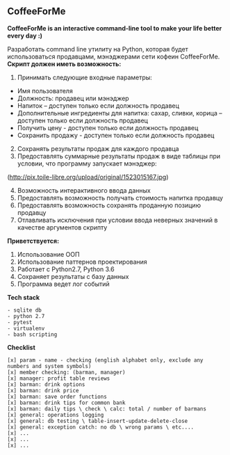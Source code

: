 ## CoffeeForMe
**CoffeeForMe is an interactive command-line tool to make your life better every day :)**

Разработать command line утилиту на Python, которая будет использоваться продавцами, мэнэджерами сети кофеин CoffeeForMe.
 
**Скрипт должен иметь возможность:**
1. Принимать следующие входные параметры:

- Имя пользователя
- Должность: продавец или мэнэджер
- Напиток – доступен только если должность продавец	
- Дополнительные ингредиенты для напитка: сахар, сливки, корица – доступен только если должность продавец
- Получить цену - доступен только если должность продавец
- Сохранить продажу - доступен только если должность продавец

2. Сохранять результаты продаж для каждого продавца
3. Предоставлять суммарные результаты продаж в виде таблицы при условии, что программу запускает мэнэджер:

(http://pix.toile-libre.org/upload/original/1523015167.jpg)
	
4. Возможность интерактивного ввода данных
5. Предоставлять возможность получать стоимость напитка продавцу
6. Предоставлять возможность сохранять проданную позицию продавцу
7. Отлавливать исключения при условии ввода неверных значений в качестве аргументов скрипту

**Приветствуется:**
1. Использование ООП
2. Использование паттернов проектирования
3. Работает с Python2.7, Python 3.6
4. Сохраняет результаты с базу данных
5. Программа ведет лог событий

**Tech stack**
```
- sqlite db 
- python 2.7 
- pytest 
- virtualenv
- bash scripting
```

**Checklist**
```
[x] param - name - checking (english alphabet only, exclude any numbers and system symbols)
[x] member checking: (barman, manager)
[x] manager: profit table reviews
[x] barman: drink options 
[x] barman: drink price 
[x] barman: save order functions
[x] barman: drink tips for common bank
[x] barman: daily tips \ check \ calc: total / number of barmans
[x] general: operations logging
[x] general: db testing \ table-insert-update-delete-close
[x] general: exception catch: no db \ wrong params \ etc....  
[x] ...
[x] ...
[x] ...
```